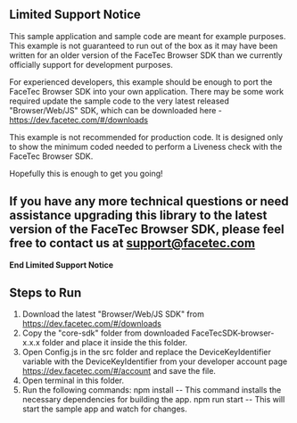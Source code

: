**Limited Support Notice**
--------------------------

This sample application and sample code are meant for example purposes. This example is not guaranteed to run out of the box as it may have been written for an older version of the FaceTec Browser SDK than we currently officially support for development purposes.

For experienced developers, this example should be enough to port the FaceTec Browser SDK into your own application. There may be some work required update the sample code to the very latest released "Browser/Web/JS" SDK, which can be downloaded here - <https://dev.facetec.com/#/downloads>

This example is not recommended for production code. It is designed only to show the minimum coded needed to perform a Liveness check with the FaceTec Browser SDK.

Hopefully this is enough to get you going!

If you have any more technical questions or need assistance upgrading this library to the latest version of the FaceTec Browser SDK, please feel free to contact us at support@facetec.com
------------------------------

**End Limited Support Notice**

Steps to Run
------------

1. Download the latest "Browser/Web/JS SDK" from <https://dev.facetec.com/#/downloads>
2. Copy the "core-sdk" folder from downloaded FaceTecSDK-browser-x.x.x folder and place it inside the this folder.
3. Open Config.js in the src folder and replace the DeviceKeyIdentifier variable with the DeviceKeyIdentifier from your developer account page <https://dev.facetec.com/#/account> and save the file.
4. Open terminal in this folder.
5. Run the following commands:
    npm install -- This command installs the necessary dependencies for building the app.
    npm run start -- This will start the sample app and watch for changes.

